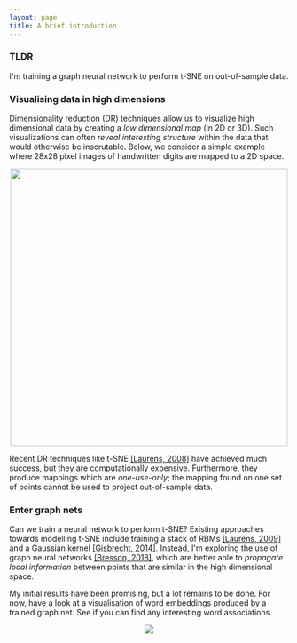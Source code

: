 ```yaml
---
layout: page
title: A brief introduction
---
```

### TLDR
I'm training a graph neural network to perform t-SNE on out-of-sample data.

### Visualising data in high dimensions
Dimensionality reduction (DR) techniques allow us to visualize high dimensional data by creating a _low dimensional map_ (in 2D or 3D). Such visualizations can often _reveal interesting structure_ within the data that would otherwise be inscrutable. Below, we consider a simple example where 28x28 pixel images of handwritten digits are mapped to a 2D space.
<center><img src="{{ site.baseurl }}/public/intro/mnist_tsne.png" width="500"></center>

Recent DR techniques like t-SNE [[Laurens, 2008]](https://lvdmaaten.github.io/publications/papers/JMLR_2008.pdf) have achieved much success, but they are computationally expensive. Furthermore, they produce mappings which are _one-use-only_; the mapping found on one set of points cannot be used to project out-of-sample data. 

### Enter graph nets
Can we train a neural network to perform t-SNE? Existing approaches towards modelling t-SNE include training a stack of RBMs [[Laurens, 2009]](https://lvdmaaten.github.io/publications/papers/AISTATS_2009.pdf) and a Gaussian kernel [[Gisbrecht, 2014]](https://www.sciencedirect.com/science/article/pii/S0925231214007036). Instead, I'm exploring the use of graph neural networks [[Bresson, 2018]](https://openreview.net/pdf?id=SJexcZc8G), which are better able to _propagate local information_ between points that are similar in the high dimensional space. 

My initial results have been promising, but a lot remains to be done. For now, have a look at a visualisation of word embeddings produced by a trained graph net. See if you can find any interesting word associations.
<center><img src="{{ site.baseurl }}/public/update_5/fasttext_train.png"></center>
